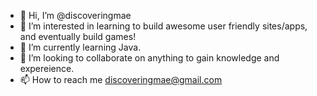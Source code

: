 - 👋 Hi, I’m @discoveringmae
- 👀 I’m interested in learning to build awesome user friendly sites/apps, and eventually build games!
- 🌱 I’m currently learning Java.
- 💞️ I’m looking to collaborate on anything to gain knowledge and expereience.
- 📫 How to reach me discoveringmae@gmail.com

<!---
discoveringmae/discoveringmae is a ✨ special ✨ repository because its `README.md` (this file) appears on your GitHub profile.
You can click the Preview link to take a look at your changes.
--->
